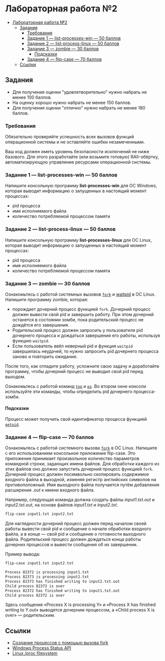 # Лабораторная работа №2

- [Лабораторная работа №2](#лабораторная-работа-2)
  - [Задания](#задания)
    - [Требования](#требования)
    - [Задание 1 — list-processes-win — 50 баллов](#задание-1--list-processes-win--50-баллов)
    - [Задание 2 — list-process-linux — 50 баллов](#задание-2--list-process-linux--50-баллов)
    - [Задание 3 — zombie — 30 баллов](#задание-3--zombie--30-баллов)
      - [Подсказки](#подсказки)
    - [Задание 4 — flip-case — 70 баллов](#задание-4--flip-case--70-баллов)
  - [Ссылки](#ссылки)

## Задания

- Для получения оценки "удовлетворительно" нужно набрать не менее 100 баллов.
- На оценку хорошо нужно набрать не менее 150 баллов.
- Для получения оценки "отлично" нужно набрать не менее 180 баллов.

### Требования

Обязательно проверяйте успешность всех вызовов функций операционной системы и не оставляйте ошибки незамеченными.

Ваш код должен иметь уровень безопасности исключений не ниже базового.
Для этого разработайте (или возьмите готовую) RAII-обёртку, автоматизирующую
управление ресурсами операционной системы.

### Задание 1 — list-processes-win — 50 баллов

Напишите консольную программу **list-processes-win** для ОС Windows, которая выводит информацию о запущенных
в настоящий момент процессах:

- pid процесса
- имя исполняемого файла
- количество потребляемой процессом памяти

### Задание 2 — list-process-linux — 50 баллов

Напишите консольную программу **list-processes-linux** для ОС Linux, которая выводит информацию о запущенных
в настоящий момент процессах:

- pid процесса
- имя исполняемого файла
- количество потребляемой процессом памяти

### Задание 3 — zombie — 30 баллов

Ознакомьтесь с работой системных вызовов [`fork`](https://man7.org/linux/man-pages/man2/fork.2.html)
и [waitpid](https://man7.org/linux/man-pages/man2/wait.2.html) в ОС Linux.
Напишите программу zombie, которая:

- порождает дочерний процесс функцией `fork`. Дочерний процесс должен вывести свой pid и завершить работу.
  При этом дочерний останется в состоянии зомби, пока родительский процесс не дождётся его завершения.
- Родительский процесс должен запросить у пользователя pid дочернего процесса и дождаться
  завершения его работы, используя функцию `waitpid`.
- Если пользователь ввёл неверный pid и функция `waitpid` завершилась неудачей,
  то нужно запросить pid дочернего процесса заново и повторить ожидание.

После того, как отладите работу, усложните свою задачу и доработайте программу,
чтобы дочерний процесс не выводил свой pid перед выходом.

Ознакомьтесь с работой команд [`top`](https://man7.org/linux/man-pages/man1/top.1.html) и
[`ps`](https://man7.org/linux/man-pages/man1/ps.1.html). Во втором окне консоли используйте эти команды,
чтобы определить pid дочернего процесса-зомби.

#### Подсказки

Процесс может получить свой идентификатор процесса функцией
[`getpid`](https://man7.org/linux/man-pages/man2/getpid.2.html).

### Задание 4 — flip-case — 70 баллов

Ознакомьтесь с работой системного вызова [`fork`](https://man7.org/linux/man-pages/man2/fork.2.html) в ОС Linux.
Напишите с его использованием консольное приложение flip-case. Это приложение принимает произвольное количество
параметров командной строки, задающих имена файлов.
Для обработки каждого из этих файлов оно должно запустить дочерний процесс функцией `fork`.
Дочерний процесс должен посимвольно скопировать содержимое входного файла в выходной,
изменяя регистр английских символов на противоположный.
Имя выходного файла получается путём добавления расширения *.out* к имени входного файла.

Например, следующая команда должна создать файлы *input1.txt.out* и *input2.txt.out*, на основе файлов
*input1.txt* и *input2.txt*.

```bash
flip-case input1.txt input2.txt
```

Для наглядности дочерний процесс должен перед началом своей работы вывести свой pid и
сообщение о начале обработки входного файла, а в конце — свой pid и сообщение
о готовности выходного файла.
Родительский процесс должен дождаться конца работы дочерних процессов и вывести
сообщения об их завершении.

Пример вывода:

```bash
flip-case input1.txt input2.txt
```

```txt
Process 82372 is processing input1.txt
Process 82373 is processing input2.txt
Process 82373 has finished writing to input2.txt.out
Child process 82373 is over
Process 82372 has finished writing to input1.txt.out
Child process 82372 is over
```

Здесь сообщения «Process X is processing Y» и «Process X has finished writing to Y.out»
выводятся дочерним процессом, а «Child process X is over» — родительским.

## Ссылки

- [Создание процессов с помощью вызова fork](https://www.opennet.ru/docs/RUS/linux_parallel/node7.html)
- [Windows Process Status API](https://learn.microsoft.com/en-us/windows/win32/api/_psapi/)
- [Linux /proc filesystem](https://docs.kernel.org/filesystems/proc.html)
